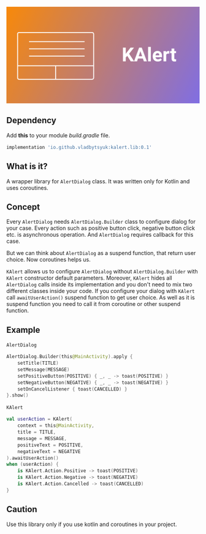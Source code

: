 ![KAlert](logo/kalert-logo-big.png)

Dependency
------------
Add **this** to your module *build.gradle* file.
```gradle
implementation 'io.github.vladbytsyuk:kalert.lib:0.1'
```

What is it?
-------------
A wrapper library for ```AlertDialog``` class. 
It was written only for Kotlin and uses coroutines.

Concept
-------------
Every ```AlertDialog``` needs ```AlertDialog.Builder``` class 
to configure dialog for your case.
Every action such as positive button click, negative button click etc.
is asynchronous operation. And ```AlertDialog``` requires callback for this case.

But we can think about ```AlertDialog``` as a suspend function, that return
user choice. Now coroutines helps us. 

```KAlert``` allows us to configure ```AlertDialog``` without 
```AlertDialog.Builder``` with ```KAlert``` constructor default parameters.
Moreover, ```KAlert``` hides all ```AlertDialog``` calls inside its implementation
and you don't need to mix two different classes inside your code.
If you configure your dialog with ```KAlert``` call ```awaitUserAction()```
suspend function to get user choice. As well as it is suspend function 
you need to call it from coroutine or other suspend function.

Example
-------------
```AlertDialog```
``` kotlin
AlertDialog.Builder(this@MainActivity).apply {
    setTitle(TITLE)
    setMessage(MESSAGE)
    setPositiveButton(POSITIVE) { _, _ -> toast(POSITIVE) }
    setNegativeButton(NEGATIVE) { _, _ -> toast(NEGATIVE) }
    setOnCancelListener { toast(CANCELLED) }
}.show()
```

```KAlert```
``` kotlin
val userAction = KAlert(
    context = this@MainActivity,
    title = TITLE,
    message = MESSAGE,
    positiveText = POSITIVE,
    negativeText = NEGATIVE
).awaitUserAction()
when (userAction) {
    is KAlert.Action.Positive -> toast(POSITIVE)
    is KAlert.Action.Negative -> toast(NEGATIVE)
    is KAlert.Action.Cancelled -> toast(CANCELLED)
}
```

Caution
-----------------
Use this library only if you use kotlin and coroutines in your project.

